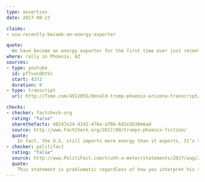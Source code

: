```yaml
---
type: assertion
date: 2017-08-23

claims:
- usa-recently-became-an-energy-exporter

quote:
  We have become an energy exporter for the first time ever just recently.
where: rally in Phoenix, AZ
sources:
- type: youtube
  id: pfTvvLObtSc
  start: 4372
  duration: 9
- type: transcript
  url: http://Time.com/4912055/donald-trump-phoenix-arizona-transcript/

checks:
- checker: factcheck-org
  rating: "false"
  sharethefacts: 40247e24-d1d2-476e-a78b-6d1e3b30e6ad
  source: http://www.FactCheck.org/2017/08/trumps-phoenix-fiction/
  quote:
    In fact, the U.S. still imports more energy than it exports. It’s true that U.S. imports have been falling, and exports have been rising. But that trend didn’t start “recently.” Net imports peaked in 2005, and have been falling nearly every year for well over a decade.
- checker: politifact
  rating: "false"
  source: http://www.PolitiFact.com/truth-o-meter/statements/2017/aug/23/donald-trump/donald-trump-wrongly-says-us-net-energy-exporte/
  quote:
    This statement is problematic regardless of how you interpret his statement -- gross energy exports, net energy exports, gross crude-oil exports, and net natural gas exports. The closest he would come to being accurate is if he were referring to net natural gas exports, but even there, it hasn’t happened yet, contrary to what his past-tense statement indicates.
---
```

